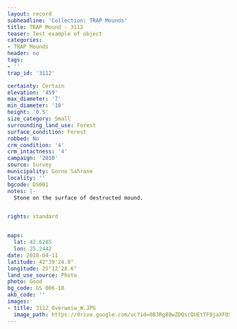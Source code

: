 ```yaml
---
layout: record
subheadline: 'Collection: TRAP Mounds'
title: TRAP Mound - 3112
teaser: Test example of object
categories:
- TRAP Mounds
header: no
tags:
- ''
trap_id: '3112'

certainty: Certain
elevation: '459'
max_diameter: '7'
min_diameter: '10'
height: '0.5'
size_category: Small
surrounding_land_use: Forest
surface_condition: Forest
robbed: No
crm_condition: '4'
crm_intactness: '4'
campaign: '2010'
source: Survey
municipality: Gorno Sahrane
locality: ''
bgcode: DS001
notes: |-
  Stone on the surface of destructed mound.


rights: standard


maps:
  lat: 42.6285
  lon: 25.2442
date: 2018-04-11
latitude: 42°39'24.0"
longitude: 25°12'28.6"
land_use_source: Photo
photo: Good
bg_code: GS 006-18
akb_code: ''
images:
- title: 3112_Overweiw_W.JPG
  image_path: https://drive.google.com/uc?id=0B3Rg88wZDQscQUEtTF9jaXFOSjg
---
```

